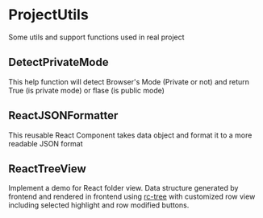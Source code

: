 # ProjectUtils
Some utils and support functions used in real project

## DetectPrivateMode
This help function will detect Browser's Mode (Private or not) and return True (is private mode) or flase (is public mode)

## ReactJSONFormatter
This reusable React Component takes data object and format it to a more readable JSON format

## ReactTreeView
Implement a demo for React folder view. Data structure generated by frontend and rendered in frontend using [rc-tree](https://www.npmjs.com/package/rc-tree) with customized row view including selected highlight and row modified buttons.